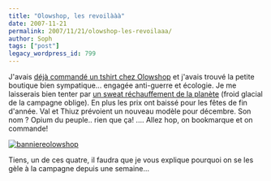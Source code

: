 ```yaml
---
title: "Olowshop, les revoilààà"
date: 2007-11-21
permalink: 2007/11/21/olowshop-les-revoilaaa/
author: Soph
tags: ["post"]
legacy_wordpress_id: 799
---
```


J'avais [déjà commandé un tshirt chez Olowshop](http://64k.be/2007/06/06/olowshop/) et j'avais trouvé la petite boutique bien sympatique... engagée anti-guerre et écologie. Je me laisserais bien tenter par [un sweat réchauffement de la planète](http://www.olowshop.com/sweats/boy/rechauffement-orange-p-67.html) (froid glacial de la campagne oblige). En plus les prix ont baissé pour les fêtes de fin d'année. Val et Thiuz prévoient un nouveau modèle pour décembre. Son nom ? Opium du peuple.. rien que ça! .... Allez hop, on bookmarque et on commande!

<a href="https://64k.be/wp-content/uploads/2007/11/image-4.jpg" title="banniereolowshop"><img src="https://64k.be/wp-content/uploads/2007/11/image-4.jpg" alt="banniereolowshop" /></a>

<!-- excerpt -->

Tiens, un de ces quatre, il faudra que je vous explique pourquoi on se les gèle à la campagne depuis une semaine...
